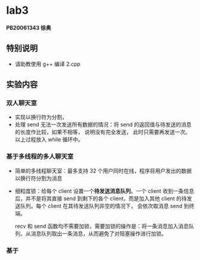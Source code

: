 # lab3

**PB20061343 徐奥**

## 特别说明

+ 请助教使用 g++ 编译 2.cpp



## 实验内容

### 双人聊天室

+ 实现以换行符为分割，
+ 处理 send 无法一次发送所有数据的情况：将 send 的返回值与待发送的消息的长度作比较，如果不相等， 说明没有完全发送， 此时只需要再发送一次。以上过程放入 while 循环中。

### 基于多线程的多人聊天室

+ 简单的多线程聊天室：最多支持 32 个用户同时在线，程序将用户发出的数据以换行符分割为消息

+ 细粒度锁：给每个 client 设置一个**待发送消息队列**。一个 client 收到一条信息后，并不是将其直接 send 到剩下的各个 client，而是加入其他 client 的待发送队列。每个 client 在其待发送队列非空的情况下， 会依次取消息 send 到终端。

  recv 和 send 函数均不需要加锁，需要加锁的操作是：将一条消息加入消息队列、从消息队列取出一条消息，从而避免了对阻塞操作进行加锁。

### 基于
